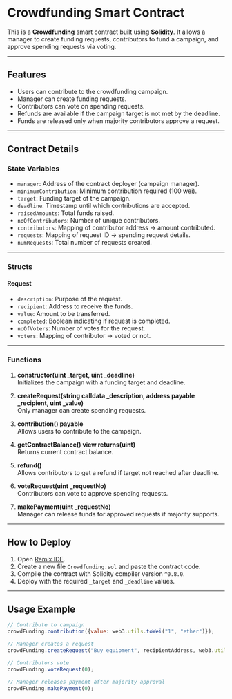 # Crowdfunding Smart Contract

This is a **Crowdfunding** smart contract built using **Solidity**. It allows a manager to create funding requests, contributors to fund a campaign, and approve spending requests via voting.

---

## **Features**

- Users can contribute to the crowdfunding campaign.  
- Manager can create funding requests.  
- Contributors can vote on spending requests.  
- Refunds are available if the campaign target is not met by the deadline.  
- Funds are released only when majority contributors approve a request.

---

## **Contract Details**

### **State Variables**

- `manager`: Address of the contract deployer (campaign manager).  
- `minimumContribution`: Minimum contribution required (100 wei).  
- `target`: Funding target of the campaign.  
- `deadline`: Timestamp until which contributions are accepted.  
- `raisedAmounts`: Total funds raised.  
- `noOfContributors`: Number of unique contributors.  
- `contributors`: Mapping of contributor address → amount contributed.  
- `requests`: Mapping of request ID → spending request details.  
- `numRequests`: Total number of requests created.

---

### **Structs**

#### **Request**
- `description`: Purpose of the request.  
- `recipient`: Address to receive the funds.  
- `value`: Amount to be transferred.  
- `completed`: Boolean indicating if request is completed.  
- `noOfVoters`: Number of votes for the request.  
- `voters`: Mapping of contributor → voted or not.

---

### **Functions**

1. **constructor(uint _target, uint _deadline)**  
   Initializes the campaign with a funding target and deadline.

2. **createRequest(string calldata _description, address payable _recipient, uint _value)**  
   Only manager can create spending requests.

3. **contribution() payable**  
   Allows users to contribute to the campaign.

4. **getContractBalance() view returns(uint)**  
   Returns current contract balance.

5. **refund()**  
   Allows contributors to get a refund if target not reached after deadline.

6. **voteRequest(uint _requestNo)**  
   Contributors can vote to approve spending requests.

7. **makePayment(uint _requestNo)**  
   Manager can release funds for approved requests if majority supports.

---

## **How to Deploy**

1. Open [Remix IDE](https://remix.ethereum.org/).  
2. Create a new file `Crowdfunding.sol` and paste the contract code.  
3. Compile the contract with Solidity compiler version `^0.8.0`.  
4. Deploy with the required `_target` and `_deadline` values.  

---

## **Usage Example**

```javascript
// Contribute to campaign
crowdFunding.contribution({value: web3.utils.toWei("1", "ether")});

// Manager creates a request
crowdFunding.createRequest("Buy equipment", recipientAddress, web3.utils.toWei("5", "ether"));

// Contributors vote
crowdFunding.voteRequest(0);

// Manager releases payment after majority approval
crowdFunding.makePayment(0);
